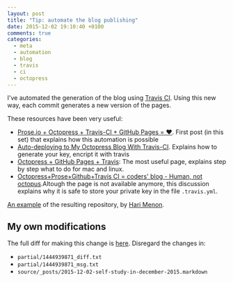 ```yaml
---
layout: post
title: "Tip: automate the blog publishing"
date: 2015-12-02 19:10:40 +0100
comments: true
categories: 
  - meta
  - automation
  - blog
  - travis
  - ci
  - octopress
---
```


I've automated the generation of the blog using [Travis CI][travis-ci]. Using this new way, each commit generates a new version of the pages.

These resources have been very useful:

  * [Prose.io + Octopress + Travis-CI + GitHub Pages = ♥][source1]. First post (in this set) that explains how this automation is possible
  * [Auto-deploying to My Octopress Blog With Travis-CI][source2]. Explains how to generate your key, encript it with travis
  * [Octopress + GitHub Pages + Travis][source3]: The most useful page, explains step by step what to do for mac and linux.
  * [Octopress+Prose+Github+Travis CI = coders' blog - Human, not octopus][source4].Altough the page is not available anymore, this discussion explains why it is safe to store your private key in the file ``.travis.yml``.

[An example](https://github.com/floydpink?tab=repositories) of the resulting repository, by [Hari Menon](https://github.com/floydpink).

[travis-ci]: https://travis-ci.org/
[source1]: http://darvin.github.io/2013/01/13/Prose_Octopress_TravisIO
[source2]: https://harimenon.com/blog/2013/01/27/auto-deploying-to-my-octopress-blog/
[source3]: http://blog.yasuoza.com/2014/01/13/octopress-plus-github-pages-plus-travis/
[source4]: https://disqus.com/home/discussion/codez/octopressprosegithubtravis_ci_coders_blog_human_not_octopus/


## My own modifications

The full diff for making this change is [here](https://github.com/alvarogarcia7/blog_source/compare/8414267a1e8e1f0ef588602121f32da3f6eb9f9e...9f60c76d6d9faca8cff8bce2f0a00bf8f2eafb30). Disregard the changes in:  

  * ``partial/1444939871_diff.txt``
  * ``partial/1444939871_msg.txt``
  * ``source/_posts/2015-12-02-self-study-in-december-2015.markdown``

